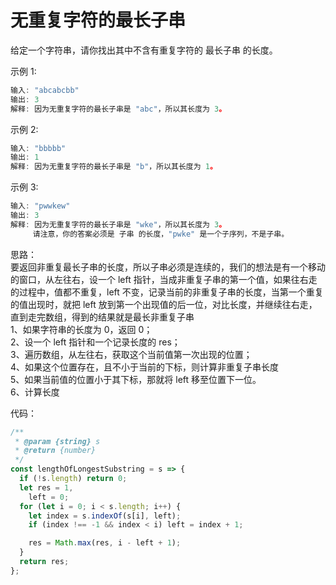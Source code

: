 # 无重复字符的最长子串

给定一个字符串，请你找出其中不含有重复字符的 最长子串 的长度。

示例 1:

```js
输入: "abcabcbb"
输出: 3
解释: 因为无重复字符的最长子串是 "abc"，所以其长度为 3。
```

示例 2:

```js
输入: "bbbbb"
输出: 1
解释: 因为无重复字符的最长子串是 "b"，所以其长度为 1。
```

示例 3:

```js
输入: "pwwkew"
输出: 3
解释: 因为无重复字符的最长子串是 "wke"，所以其长度为 3。
     请注意，你的答案必须是 子串 的长度，"pwke" 是一个子序列，不是子串。
```

思路：  
要返回非重复最长子串的长度，所以子串必须是连续的，我们的想法是有一个移动的窗口，从左往右，设一个 left 指针，当成非重复子串的第一个值，如果往右走的过程中，值都不重复，left 不变，记录当前的非重复子串的长度，当第一个重复的值出现时，就把 left 放到第一个出现值的后一位，对比长度，并继续往右走，直到走完数组，得到的结果就是最长非重复子串  
1、如果字符串的长度为 0，返回 0；  
2、设一个 left 指针和一个记录长度的 res；  
3、遍历数组，从左往右，获取这个当前值第一次出现的位置；  
4、如果这个位置存在，且不小于当前的下标，则计算非重复子串长度  
5、如果当前值的位置小于其下标，那就将 left 移至位置下一位。  
6、计算长度

代码：

```js
/**
 * @param {string} s
 * @return {number}
 */
const lengthOfLongestSubstring = s => {
  if (!s.length) return 0;
  let res = 1,
    left = 0;
  for (let i = 0; i < s.length; i++) {
    let index = s.indexOf(s[i], left);
    if (index !== -1 && index < i) left = index + 1;

    res = Math.max(res, i - left + 1);
  }
  return res;
};
```
